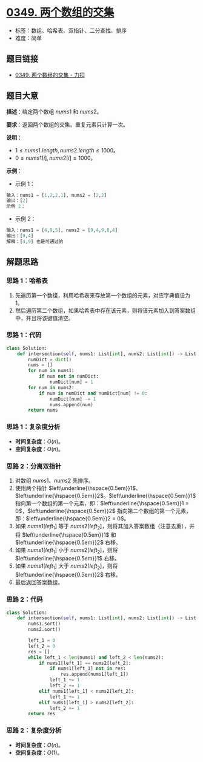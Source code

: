 # [0349. 两个数组的交集](https://leetcode.cn/problems/intersection-of-two-arrays/)

- 标签：数组、哈希表、双指针、二分查找、排序
- 难度：简单

## 题目链接

- [0349. 两个数组的交集 - 力扣](https://leetcode.cn/problems/intersection-of-two-arrays/)

## 题目大意

**描述**：给定两个数组 $nums1$ 和 $nums2$。

**要求**：返回两个数组的交集。重复元素只计算一次。

**说明**：

- $1 \le nums1.length, nums2.length \le 1000$。
- $0 \le nums1[i], nums2[i] \le 1000$。

**示例**：

- 示例 1：

```python
输入：nums1 = [1,2,2,1], nums2 = [2,2]
输出：[2]
示例 2：
```

- 示例 2：

```python
输入：nums1 = [4,9,5], nums2 = [9,4,9,8,4]
输出：[9,4]
解释：[4,9] 也是可通过的
```

## 解题思路

### 思路 1：哈希表

1. 先遍历第一个数组，利用哈希表来存放第一个数组的元素，对应字典值设为 $1$。
2. 然后遍历第二个数组，如果哈希表中存在该元素，则将该元素加入到答案数组中，并且将该键值清空。

### 思路 1：代码

```python
class Solution:
    def intersection(self, nums1: List[int], nums2: List[int]) -> List[int]:
        numDict = dict()
        nums = []
        for num in nums1:
            if num not in numDict:
                numDict[num] = 1
        for num in nums2:
            if num in numDict and numDict[num] != 0:
                numDict[num] -= 1
                nums.append(num)
        return nums
```

### 思路 1：复杂度分析

- **时间复杂度**：$O(n)$。
- **空间复杂度**：$O(n)$。

### 思路 2：分离双指针

1. 对数组 $nums1$、$nums2$ 先排序。
2. 使用两个指针 $left\underline{\hspace{0.5em}}1$、$left\underline{\hspace{0.5em}}2$。$left\underline{\hspace{0.5em}}1$ 指向第一个数组的第一个元素，即：$left\underline{\hspace{0.5em}}1 = 0$，$left\underline{\hspace{0.5em}}2$ 指向第二个数组的第一个元素，即：$left\underline{\hspace{0.5em}}2 = 0$。
3. 如果 $nums1[left_1]$ 等于 $nums2[left_2]$，则将其加入答案数组（注意去重），并将 $left\underline{\hspace{0.5em}}1$ 和 $left\underline{\hspace{0.5em}}2$ 右移。
4. 如果 $nums1[left_1]$ 小于 $nums2[left_2]$，则将 $left\underline{\hspace{0.5em}}1$ 右移。
5. 如果 $nums1[left_1]$ 大于 $nums2[left_2]$，则将 $left\underline{\hspace{0.5em}}2$ 右移。
6. 最后返回答案数组。

### 思路 2：代码

```python
class Solution:
    def intersection(self, nums1: List[int], nums2: List[int]) -> List[int]:
        nums1.sort()
        nums2.sort()

        left_1 = 0
        left_2 = 0
        res = []
        while left_1 < len(nums1) and left_2 < len(nums2):
            if nums1[left_1] == nums2[left_2]:
                if nums1[left_1] not in res:
                    res.append(nums1[left_1])
                left_1 += 1
                left_2 += 1
            elif nums1[left_1] < nums2[left_2]:
                left_1 += 1
            elif nums1[left_1] > nums2[left_2]:
                left_2 += 1
        return res
```

### 思路 2：复杂度分析

- **时间复杂度**：$O(n)$。
- **空间复杂度**：$O(1)$。
